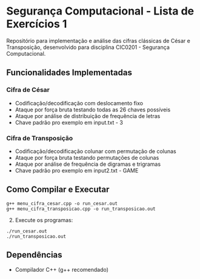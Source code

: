 # Segurança Computacional - Lista de Exercícios 1

Repositório para implementação e análise das cifras clássicas de César e Transposição, desenvolvido para disciplina CIC0201 - Segurança Computacional.

## Funcionalidades Implementadas

### Cifra de César
- Codificação/decodificação com deslocamento fixo
- Ataque por força bruta testando todas as 26 chaves possíveis
- Ataque por análise de distribuição de frequência de letras
- Chave padrão pro exemplo em input.txt - 3
  
### Cifra de Transposição
- Codificação/decodificação colunar com permutação de colunas
- Ataque por força bruta testando permutações de colunas
- Ataque por análise de frequência de digramas e trigramas
- Chave padrão pro exemplo em input2.txt - GAME

## Como Compilar e Executar
```
g++ menu_cifra_cesar.cpp -o run_cesar.out
g++ menu_cifra_transposicao.cpp -o run_transposicao.out
```
2. Execute os programas:
```
./run_cesar.out
./run_transposicao.out
```
## Dependências
- Compilador C++ (g++ recomendado)
